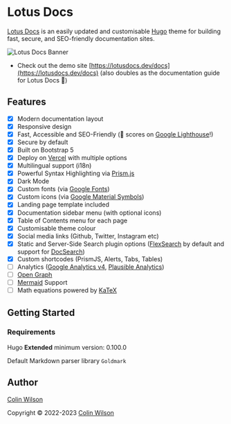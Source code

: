 # Lotus Docs

[Lotus Docs](https://lotusdocs.dev) is an easily updated and customisable [Hugo](https://gohugo.io/) theme for building fast, secure, and SEO-friendly documentation sites.

![Lotus Docs Banner](https://res.cloudinary.com/lotuslabs/image/upload/v1688223320/Lotus%20Docs/Social%20Media/lotus_docs_banner_mockup_v1.1_rounded_glwogb.webp)

- Check out the demo site [https://lotusdocs.dev/docs](https://lotusdocs.dev/docs) (also doubles as the documentation guide for Lotus Docs 📖)

## Features

* [x] Modern documentation layout
* [x] Responsive design
* [x] Fast, Accessible and SEO-Friendly (💯 scores on [Google Lighthouse](https://pagespeed.web.dev/)!)
* [x] Secure by default
* [x] Built on Bootstrap 5
* [x] Deploy on [Vercel](https://vercel.com/) with multiple options
* [x] Multilingual support (i18n)
* [x] Powerful Syntax Highlighting via [Prism.js](https://prismjs.com/)
* [x] Dark Mode
* [x] Custom fonts (via [Google Fonts](https://fonts.google.com/))
* [x] Custom icons (via [Google Material Symbols](https://fonts.google.com/icons?icon.style=Outlined&icon.set=Material+Symbols))
* [x] Landing page template included
* [x] Documentation sidebar menu (with optional icons)
* [x] Table of Contents menu for each page
* [x] Customisable theme colour
* [x] Social media links (Github, Twitter, Instagram etc)
* [x] Static and Server-Side Search plugin options ([FlexSearch](https://github.com/nextapps-de/flexsearch) by default and support for [DocSearch](https://docsearch.algolia.com/))
* [x] Custom shortcodes (PrismJS, Alerts, Tabs, Tables)
* [ ] Analytics ([Google Analytics v4](https://analytics.google.com/analytics/web/), [Plausible Analytics](https://plausible.io/))
* [ ] [Open Graph](https://ogp.me/)
* [ ] [Mermaid](https://mermaid.js.org/) Support
* [ ] Math equations powered by [KaTeX](https://katex.org/)

## Getting Started

### Requirements

Hugo **Extended** minimum version: 0.100.0

Default Markdown parser library `Goldmark`

## Author

[Colin Wilson](https://github.com/colinwilson)

Copyright © 2022-2023 [Colin Wilson](https://github.com/colinwilson)